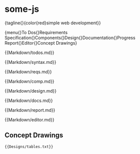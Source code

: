 # some-js

{tagline{}\{color\{red\}simple web development\}}

{menu{}To Dos{}Requirements Specification{}Components{}Design{}Documentation{}Progress Report{}Editor{}Concept Drawings}

{{Markdown/todos.md}}

{{Markdown/syntax.md}}

{{Markdown/reqs.md}}

{{Markdown/comp.md}}

{{Markdown/design.md}}

{{Markdown/docs.md}}

{{Markdown/report.md}}

{{Markdown/editor.md}}

## Concept Drawings

```none
{{Designs/tables.txt}}
```